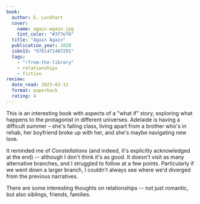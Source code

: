 ```yaml
---
book:
  author: E. Lockhart
  cover:
    name: again-again.jpg
    tint_color: "#3f7e70"
  title: "Again Again"
  publication_year: 2020
  isbn13: "9781471407291"
  tags:
    - "!from-the-library"
    - relationships
    - fiction
review:
  date_read: 2023-03-12
  format: paperback
  rating: 4
---
```


This is an interesting book with aspects of a "what if" story, exploring what happens to the protagonist in different universes.
Adelaide is having a difficult summer – she's failing class, living apart from a brother who's in rehab, her boyfriend broke up with her, and she's maybe navigating new love.

It reminded me of *Constellations* (and indeed, it's explicitly acknowledged at the end) -- although I don't think it's as good.
It doesn't visit as many alternative branches, and I struggled to follow at a few points.
Particularly if we went down a larger branch, I couldn't always see where we'd diverged from the previous narratives.

There are some interesting thoughts on relationships -- not just romantic, but also siblings, friends, families.
